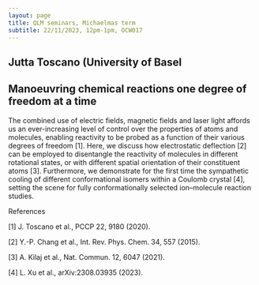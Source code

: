 ```yaml
---
layout: page
title: QLM seminars, Michaelmas term
subtitle: 22/11/2023, 12pm-1pm, OCW017
---
```


## Jutta Toscano (University of Basel

## Manoeuvring chemical reactions one degree of freedom at a time

The combined use of electric fields, magnetic fields and laser light affords us an ever-increasing level of control over the properties of atoms and molecules, enabling reactivity to be probed as a function of their
various degrees of freedom [1]. Here, we discuss how electrostatic deflection [2] can be employed to disentangle the reactivity of molecules in different rotational states, or with different spatial orientation of their
constituent atoms [3]. Furthermore, we demonstrate for the first time the sympathetic cooling of different conformational isomers within a Coulomb crystal [4], setting the scene for fully conformationally selected ion–molecule reaction studies. 

References 

[1] J. Toscano et al., PCCP 22, 9180 (2020).

[2] Y.-P. Chang et al., Int. Rev. Phys. Chem. 34, 557 (2015).

[3] A. Kilaj et al., Nat. Commun. 12, 6047 (2021).

[4] L. Xu et al., arXiv:2308.03935 (2023).




